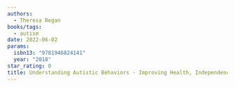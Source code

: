 ```yaml
---
authors:
  - Theresa Regan
books/tags:
  - autism
date: 2022-06-02
params:
  isbn13: "9781946824141"
  year: "2018"
star_rating: 0
title: Understanding Autistic Behaviors - Improving Health, Independence, And Well-Being
---
```


<!--more-->
